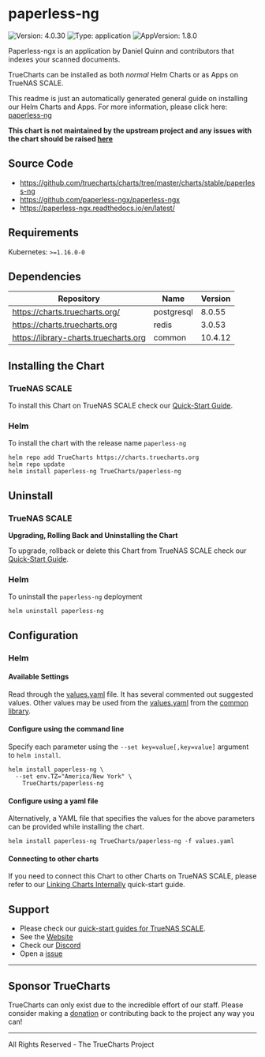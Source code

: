 # paperless-ng

![Version: 4.0.30](https://img.shields.io/badge/Version-4.0.30-informational?style=flat-square) ![Type: application](https://img.shields.io/badge/Type-application-informational?style=flat-square) ![AppVersion: 1.8.0](https://img.shields.io/badge/AppVersion-1.8.0-informational?style=flat-square)

Paperless-ngx is an application by Daniel Quinn and contributors that indexes your scanned documents.

TrueCharts can be installed as both *normal* Helm Charts or as Apps on TrueNAS SCALE.

This readme is just an automatically generated general guide on installing our Helm Charts and Apps.
For more information, please click here: [paperless-ng](https://truecharts.org/docs/charts/stable/paperless-ng)

**This chart is not maintained by the upstream project and any issues with the chart should be raised [here](https://github.com/truecharts/charts/issues/new/choose)**

## Source Code

* <https://github.com/truecharts/charts/tree/master/charts/stable/paperless-ng>
* <https://github.com/paperless-ngx/paperless-ngx>
* <https://paperless-ngx.readthedocs.io/en/latest/>

## Requirements

Kubernetes: `>=1.16.0-0`

## Dependencies

| Repository | Name | Version |
|------------|------|---------|
| https://charts.truecharts.org/ | postgresql | 8.0.55 |
| https://charts.truecharts.org | redis | 3.0.53 |
| https://library-charts.truecharts.org | common | 10.4.12 |

## Installing the Chart

### TrueNAS SCALE

To install this Chart on TrueNAS SCALE check our [Quick-Start Guide](https://truecharts.org/docs/manual/SCALE%20Apps/Quick-Start%20Guides/Installing-an-App).

### Helm

To install the chart with the release name `paperless-ng`

```console
helm repo add TrueCharts https://charts.truecharts.org
helm repo update
helm install paperless-ng TrueCharts/paperless-ng
```

## Uninstall

### TrueNAS SCALE

**Upgrading, Rolling Back and Uninstalling the Chart**

To upgrade, rollback or delete this Chart from TrueNAS SCALE check our [Quick-Start Guide](https://truecharts.org/docs/manual/SCALE%20Apps/Quick-Start%20Guides/Upgrade-rollback-delete-an-App).

### Helm

To uninstall the `paperless-ng` deployment

```console
helm uninstall paperless-ng
```

## Configuration

### Helm

#### Available Settings

Read through the [values.yaml](./values.yaml) file. It has several commented out suggested values.
Other values may be used from the [values.yaml](https://github.com/truecharts/library-charts/tree/main/charts/stable/common/values.yaml) from the [common library](https://github.com/k8s-at-home/library-charts/tree/main/charts/stable/common).

#### Configure using the command line

Specify each parameter using the `--set key=value[,key=value]` argument to `helm install`.

```console
helm install paperless-ng \
  --set env.TZ="America/New York" \
    TrueCharts/paperless-ng
```

#### Configure using a yaml file

Alternatively, a YAML file that specifies the values for the above parameters can be provided while installing the chart.

```console
helm install paperless-ng TrueCharts/paperless-ng -f values.yaml
```

#### Connecting to other charts

If you need to connect this Chart to other Charts on TrueNAS SCALE, please refer to our [Linking Charts Internally](https://truecharts.org/docs/manual/SCALE%20Apps/Quick-Start%20Guides/linking-apps) quick-start guide.

## Support

- Please check our [quick-start guides for TrueNAS SCALE](https://truecharts.org/docs/manual/SCALE%20Apps/Quick-Start%20Guides/Important-MUST-READ).
- See the [Website](https://truecharts.org)
- Check our [Discord](https://discord.gg/tVsPTHWTtr)
- Open a [issue](https://github.com/truecharts/apps/issues/new/choose)

---

## Sponsor TrueCharts

TrueCharts can only exist due to the incredible effort of our staff.
Please consider making a [donation](https://truecharts.org/docs/about/sponsor) or contributing back to the project any way you can!

---

All Rights Reserved - The TrueCharts Project
